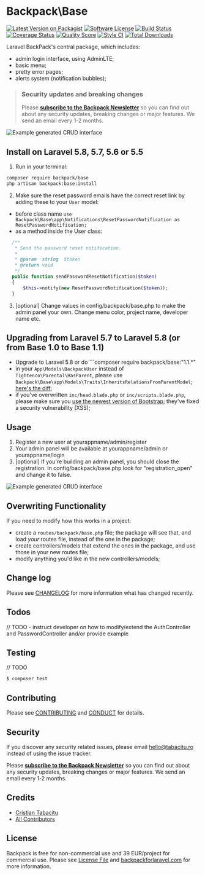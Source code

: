 # Backpack\Base

[![Latest Version on Packagist][ico-version]][link-packagist]
[![Software License][ico-license]](LICENSE.md)
[![Build Status](https://img.shields.io/travis/Laravel-Backpack/base/master.svg?style=flat-square)](https://travis-ci.org/Laravel-Backpack/base)
[![Coverage Status](https://img.shields.io/scrutinizer/coverage/g/laravel-backpack/base.svg?style=flat-square)](https://scrutinizer-ci.com/g/laravel-backpack/crud/code-structure)
[![Quality Score](https://img.shields.io/scrutinizer/g/laravel-backpack/base.svg?style=flat-square)](https://scrutinizer-ci.com/g/laravel-backpack/crud)
[![Style CI](https://styleci.io/repos/52384487/shield)](https://styleci.io/repos/52384487)
[![Total Downloads][ico-downloads]][link-downloads]

Laravel BackPack's central package, which includes:
- admin login interface, using AdminLTE;
- basic menu;
- pretty error pages;
- alerts system (notification bubbles);


> ### Security updates and breaking changes
> Please **[subscribe to the Backpack Newsletter](http://backpackforlaravel.com/newsletter)** so you can find out about any security updates, breaking changes or major features. We send an email every 1-2 months.

![Example generated CRUD interface](https://backpackforlaravel.com/uploads/screenshots/base_login.png)

## Install on Laravel 5.8, 5.7, 5.6 or 5.5

1) Run in your terminal:

``` bash
composer require backpack/base
php artisan backpack:base:install
```

2) Make sure the reset password emails have the correct reset link by adding these to your ```User``` model:
- before class name ```use Backpack\Base\app\Notifications\ResetPasswordNotification as ResetPasswordNotification;```
- as a method inside the User class:
``` php
  /**
   * Send the password reset notification.
   *
   * @param  string  $token
   * @return void
   */
  public function sendPasswordResetNotification($token)
  {
      $this->notify(new ResetPasswordNotification($token));
  }
```

3) [optional] Change values in config/backpack/base.php to make the admin panel your own. Change menu color, project name, developer name etc.

## Upgrading from Laravel 5.7 to Laravel 5.8 (or from Base 1.0 to Base 1.1)
- Upgrade to Laravel 5.8 or do ```composer require backpack/base:"1.1.*"
- in your ```App\Models\BackpackUser``` instead of ```Tightenco\Parental\HasParent```, please use ```Backpack\Base\app\Models\Traits\InheritsRelationsFromParentModel```; [here's the diff](https://github.com/Laravel-Backpack/Base/pull/362/files#diff-f075b83ebb2b1ef3ba84dec14b395607);
- if you've overwritten ```inc/head.blade.php``` or ```inc/scripts.blade.php```, please make sure you [use the newest version of Bootstrap](https://github.com/Laravel-Backpack/Base/pull/362/files#diff-96ac3ea4d0cb85053acf44e3772eb5f1); they've fixed a security vulnerability (XSS);


## Usage 

1. Register a new user at yourappname/admin/register
2. Your admin panel will be available at yourappname/admin or yourappname/login
3. [optional] If you're building an admin panel, you should close the registration. In config/backpack/base.php look for "registration_open" and change it to false.

![Example generated CRUD interface](https://backpackforlaravel.com/uploads/screenshots/base_dashboard.png)


## Overwriting Functionality

If you need to modify how this works in a project: 
- create a ```routes/backpack/base.php``` file; the package will see that, and load _your_ routes file, instead of the one in the package; 
- create controllers/models that extend the ones in the package, and use those in your new routes file;
- modify anything you'd like in the new controllers/models;

## Change log

Please see [CHANGELOG](CHANGELOG.md) for more information what has changed recently.

## Todos

// TODO - instruct developer on how to modify/extend the AuthController and PasswordController and/or provide example

## Testing

// TODO

``` bash
$ composer test
```

## Contributing

Please see [CONTRIBUTING](CONTRIBUTING.md) and [CONDUCT](CONDUCT.md) for details.

## Security

If you discover any security related issues, please email hello@tabacitu.ro instead of using the issue tracker.

Please **[subscribe to the Backpack Newsletter](http://backpackforlaravel.com/newsletter)** so you can find out about any security updates, breaking changes or major features. We send an email every 1-2 months.

## Credits

- [Cristian Tabacitu][link-author]
- [All Contributors][link-contributors]

## License

Backpack is free for non-commercial use and 39 EUR/project for commercial use. Please see [License File](LICENSE.md) and [backpackforlaravel.com](https://backpackforlaravel.com/#pricing) for more information.

[ico-version]: https://img.shields.io/packagist/v/backpack/base.svg?style=flat-square
[ico-license]: https://img.shields.io/badge/license-MIT-brightgreen.svg?style=flat-square
[ico-downloads]: https://img.shields.io/packagist/dt/backpack/base.svg?style=flat-square

[link-packagist]: https://packagist.org/packages/backpack/base
[link-downloads]: https://packagist.org/packages/backpack/base
[link-author]: http://tabacitu.ro
[link-contributors]: ../../contributors
